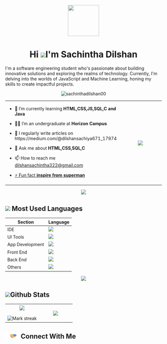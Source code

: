 <!--- Top section(start) -->
<p align="center"> <img src="https://raw.githubusercontent.com/7oSkaaa/7oSkaaa/main/Images/about_me.gif" width="100" height="100" /> </p>
<h1 align="center">Hi <img src="https://github.com/abdoachhoubi/abdoachhoubi/blob/main/gifs/Hi.gif" width="30">I'm Sachintha Dilshan</h1>
<p>I'm a software engineering student who's passionate about building innovative solutions and exploring the realms of technology. Currently, I'm delving into the worlds of JavaScript and Machine Learning, honing my skills to create impactful projects.</p>
<!--- Top section(end) -->

<!--- Profile View section(start) -->
<p align="center"><img src="https://komarev.com/ghpvc/?username=sachinthadilshan00&label=Profile%20views&color=0e75b6&style=flat" alt="sachinthadilshan00" /> </p>
<!--- Profile View section(end) -->

<!--- First Table section(start) -->
<table align="center">
<tbody>
  <tr border="none">
    <td width="50%" align="left">
    <ul dir="auto">
    <li> <p dir="auto">🌱 I’m currently learning <strong>HTML,CSS,JS,SQL,C and Java</strong></p> </li>
    <li> <p dir="auto">🧑‍🎓 I’m an undergraduate at <strong>Horizon Campus</strong></p> </li>
    <li> <p dir="auto">📝 I regularly write articles on https://medium.com/@dilshansachiya671_17974</p> </li>
    <li> <p dir="auto">💬 Ask me about <strong>HTML,CSS,SQL,C</strong></p> </li>
    <li> <p dir="auto">📫 How to reach me <a href="mailto:dilshansachintha322@gmail.com">dilshansachintha322@gmail.com</p> </li>
    <li> <p dir="auto">⚡ Fun fact <strong>inspire from superman</strong></p> </li>
    </td>
    <td width="50%" align="center">
    <img align="center" width="450px" style="max-width=100%;" src="https://github.com/7oSkaaa/7oSkaaa/blob/main/Images/Right_Side.gif?raw=true" width = 200px" />
    </td>
  </tr>
</tbody>
</table>
<!--- First Table section(end) -->

<!--- Horizontal line(start) -->
<p  align="center">
<img src="https://user-images.githubusercontent.com/73097560/115834477-dbab4500-a447-11eb-908a-139a6edaec5c.gif">             
<br>
<!--- Horizontal line(End) -->      

<!--- Languages Section(start) -->  
## <img src="https://media2.giphy.com/media/QssGEmpkyEOhBCb7e1/giphy.gif?cid=ecf05e47a0n3gi1bfqntqmob8g9aid1oyj2wr3ds3mg700bl&rid=giphy.gif" width ="25"><b> Most Used Languages</b>
<div align="left" dir="auto">
<table>
<thead>
<tr>
<th>Section</th>
<th>Language</th>
</tr>
</thead>
<tbody>
<tr>
<td>IDE</td>
<td><img src="https://github.com/Scar1109/skill-icons/blob/main/icons/Photoshop.svg" style="width: 14%;"></a></td>
</tr>
<tr>
<td>UI Tools</td>
<td><a href="https://www.adobe.com/products/photoshop.html"><img src="https://github.com/Scar1109/skill-icons/blob/main/icons/Photoshop.svg" style="width: 14%;"></a></td>
</tr>
<tr>
<td>App Development</td>
<td><a target="_blank" rel="noopener noreferrer nofollow" href="https://camo.githubusercontent.com/18317e132f8172b6f1a4693313d1481774110a8f40d36256a4facf63513f3f5e/68747470733a2f2f736b696c6c69636f6e732e6465762f69636f6e733f693d6a6176612c70792c63"><img src="https://camo.githubusercontent.com/18317e132f8172b6f1a4693313d1481774110a8f40d36256a4facf63513f3f5e/68747470733a2f2f736b696c6c69636f6e732e6465762f69636f6e733f693d6a6176612c70792c63" data-canonical-src="https://skillicons.dev/icons?i=java,py,c" style="max-width: 100%;"></a></td>
</tr>
<tr>
<td>Front End</td>
<td><a target="_blank" rel="noopener noreferrer nofollow" href="https://camo.githubusercontent.com/822820b8da7a3637b759326de4c2260f43971f38415604562ab908f73c565e51/68747470733a2f2f736b696c6c69636f6e732e6465762f69636f6e733f693d68746d6c2c6373732c6a73"><img src="https://camo.githubusercontent.com/822820b8da7a3637b759326de4c2260f43971f38415604562ab908f73c565e51/68747470733a2f2f736b696c6c69636f6e732e6465762f69636f6e733f693d68746d6c2c6373732c6a73" data-canonical-src="https://skillicons.dev/icons?i=html,css,js" style="max-width: 100%;"></a></td>
</tr>
<tr>
<td>Back End</td>
<td><a target="_blank" rel="noopener noreferrer nofollow" href="https://camo.githubusercontent.com/08b6ae3205ea60f033568e9db63a8fa60f14c1e9d4674b169b940c7a7e8a3bfa/68747470733a2f2f736b696c6c69636f6e732e6465762f69636f6e733f693d6a6176612c68696265726e6174652c72656765782c6d7973716c"><img src="https://camo.githubusercontent.com/08b6ae3205ea60f033568e9db63a8fa60f14c1e9d4674b169b940c7a7e8a3bfa/68747470733a2f2f736b696c6c69636f6e732e6465762f69636f6e733f693d6a6176612c68696265726e6174652c72656765782c6d7973716c" data-canonical-src="https://skillicons.dev/icons?i=java,hibernate,regex,mysql" style="max-width: 100%;"></a></td>
</tr>
<tr>
<td>Others</td>
<td><a target="_blank" rel="noopener noreferrer nofollow" href="https://camo.githubusercontent.com/fbf5a3ede19846c5afd04a75e7bf8cb3318b9e9114950da09e5b650fd48938f3/68747470733a2f2f736b696c6c69636f6e732e6465762f69636f6e733f693d6769746875622c6769742c6175746f6361642c6d6176656e2c646973636f72642c737461636b6f766572666c6f772c6169"><img src="https://camo.githubusercontent.com/fbf5a3ede19846c5afd04a75e7bf8cb3318b9e9114950da09e5b650fd48938f3/68747470733a2f2f736b696c6c69636f6e732e6465762f69636f6e733f693d6769746875622c6769742c6175746f6361642c6d6176656e2c646973636f72642c737461636b6f766572666c6f772c6169" data-canonical-src="https://skillicons.dev/icons?i=github,git,autocad,maven,discord,stackoverflow,ai" style="max-width: 100%;"></a></td>
</tr>
</tbody>
</table>
</div>
<!--- Horizontal line(start) -->
<p  align="center">
<img src="https://user-images.githubusercontent.com/73097560/115834477-dbab4500-a447-11eb-908a-139a6edaec5c.gif">             
<br>
<!--- Horizontal line(End) -->

<!--- stats (start) -->
## <img src="https://media.giphy.com/media/iY8CRBdQXODJSCERIr/giphy.gif" width="35">Github Stats
<p align="center">
<table align="center">
<tr border="none">
<td width="50%" align="center">
  
  <img  align="center"  src="https://github-readme-stats.vercel.app/api?username=SachinthaDilshan00&theme=midnight-purple&show_icons=true&count_private=true" />
  <br></br>
  <img  title="🔥 Get streak stats for your profile at git.io/streak-stats" alt="Mark streak" src="https://github-readme-streak-stats.herokuapp.com/?user=SachinthaDilshan00&theme=midnight-purple&hide_border=false" /> 
</td>

<td width="50%" align="center">
  <img  align="center"  src="https://github-readme-stats.anuraghazra1.vercel.app/api/top-langs/?username=SachinthaDilshan00&theme=midnight-purple&hide_border=false&no-bg=true&no-frame=true&langs_count=10"/>
</td>
</tr>
</table>
<!--- stats (end) -->

<!--- Connection section(start) -->
## <img src="https://github.com/0xAbdulKhalid/0xAbdulKhalid/raw/main/assets/mdImages/handshake.gif" width=50px>Connect With Me

